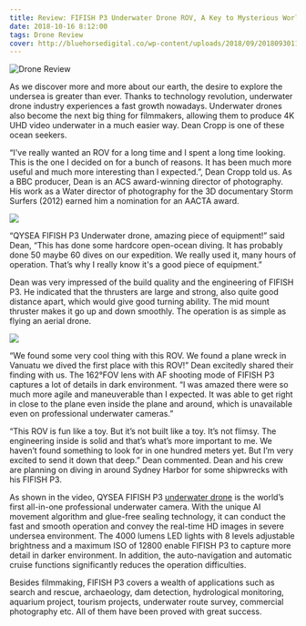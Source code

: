 ```yaml
---
title: Review: FIFISH P3 Underwater Drone ROV, A Key to Mysterious World
date: 2018-10-16 8:12:00
tags: Drone Review
cover: http://bluehorsedigital.co/wp-content/uploads/2018/09/20180930113106.jpg
---
```


![Drone Review](http://bluehorsedigital.co/wp-content/uploads/2018/09/20180930113106.jpg)

As we discover more and more about our earth, the desire to explore the undersea is greater than ever. Thanks to technology revolution, underwater drone industry experiences a fast growth nowadays. Underwater drones also become the next big thing for filmmakers, allowing them to produce 4K UHD video underwater in a much easier way. Dean Cropp is one of these ocean seekers.

“I've really wanted an ROV for a long time and I spent a long time looking. This is the one I decided on for a bunch of reasons. It has been much more useful and much more interesting than I expected.”, Dean Cropp told us. As a BBC producer, Dean is an ACS award-winning director of photography. His work as a Water director of photography for the 3D documentary Storm Surfers (2012) earned him a nomination for an AACTA award.

![](http://bluehorsedigital.co/wp-content/uploads/2018/09/20180930113106.jpg)

“QYSEA FIFISH P3 Underwater drone, amazing piece of equipment!” said Dean, “This has done some hardcore open-ocean diving. It has probably done 50 maybe 60 dives on our expedition. We really used it, many hours of operation. That’s why I really know it's a good piece of equipment.”

Dean was very impressed of the build quality and the engineering of FIFISH P3. He indicated that the thrusters are large and strong, also quite good distance apart, which would give good turning ability. The mid mount thruster makes it go up and down smoothly. The operation is as simple as flying an aerial drone.

![](http://bluehorsedigital.co/wp-content/uploads/2018/09/20180930113054.jpg)

 “We found some very cool thing with this ROV. We found a plane wreck in Vanuatu we dived the first place with this ROV!” Dean excitedly shared their finding with us. The 162°FOV lens with AF shooting mode of FIFISH P3 captures a lot of details in dark environment. “I was amazed there were so much more agile and maneuverable than I expected. It was able to get right in close to the plane even inside the plane and around, which is unavailable even on professional underwater cameras.”

 “This ROV is fun like a toy. But it’s not built like a toy. It’s not flimsy. The engineering inside is solid and that’s what’s more important to me. We haven’t found something to look for in one hundred meters yet. But I’m very excited to send it down that deep.” Dean commented. Dean and his crew are planning on diving in around Sydney Harbor for some shipwrecks with his FIFISH P3.

As shown in the video, QYSEA FIFISH P3 [underwater drone](http://www.qysea.com/) is the world’s first all-in-one professional underwater camera. With the unique AI movement algorithm and glue-free sealing technology, it can conduct the fast and smooth operation and convey the real-time HD images in severe undersea environment. The 4000 lumens LED lights with 8 levels adjustable brightness and a maximum ISO of 12800 enable FIFISH P3 to capture more detail in darker environment. In addition, the auto-navigation and automatic cruise functions significantly reduces the operation difficulties.

Besides filmmaking, FIFISH P3 covers a wealth of applications such as search and rescue, archaeology, dam detection, hydrological monitoring, aquarium project, tourism projects, underwater route survey, commercial photography etc. All of them have been proved with great success.
